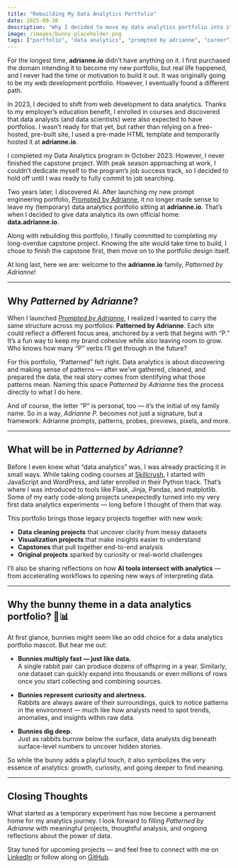 ```yaml
---
title: "Rebuilding My Data Analytics Portfolio"
date: 2025-09-30
description: "Why I decided to move my data analytics portfolio into its own space, and plans to convert the main domain into a portfolio hub."
image: /images/bunny-placeholder.png
tags: ["portfolio", "data analytics", "prompted by adrianne", "career"]
---
```


For the longest time, **adrianne.io** didn’t have anything on it. I first purchased the domain intending it to become my new portfolio, but real life happened, and I never had the time or motivation to build it out. It was originally going to be my web development portfolio. However, I eventually found a different path.

In 2023, I decided to shift from web development to data analytics. Thanks to my employer’s education benefit, I enrolled in courses and discovered that data analysts (and data scientists) were also expected to have portfolios. I wasn’t ready for that yet, but rather than relying on a free-hosted, pre-built site, I used a pre-made HTML template and temporarily hosted it at **adrianne.io**.

I completed my Data Analytics program in October 2023. However, I never finished the capstone project. With peak season approaching at work, I couldn’t dedicate myself to the program’s job success track, so I decided to hold off until I was ready to fully commit to job searching.

Two years later, I discovered AI. After launching my new prompt engineering portfolio, [Prompted by Adrianne](https://ai.adrianne.io), it no longer made sense to leave my (temporary) data analytics portfolio sitting at **adrianne.io**. That’s when I decided to give data analytics its own official home: **data.adrianne.io**.

Along with rebuilding this portfolio, I finally committed to completing my long-overdue capstone project. Knowing the site would take time to build, I chose to finish the capstone first, then move on to the portfolio design itself.

At long last, here we are: welcome to the **adrianne.io** family, *Patterned by Adrianne*!

---

## Why *Patterned by Adrianne*?

When I launched [*Prompted by Adrianne*](https://ai.adrianne.io), I realized I wanted to carry the same structure across my portfolios: **Patterned by Adrianne**. Each site could reflect a different focus area, anchored by a verb that begins with “P.” It’s a fun way to keep my brand cohesive while also leaving room to grow. Who knows how many “P” verbs I’ll get through in the future?

For this portfolio, “Patterned” felt right. Data analytics is about discovering and making sense of patterns — after we’ve gathered, cleaned, and prepared the data, the real story comes from identifying what those patterns mean. Naming this space *Patterned by Adrianne* ties the process directly to what I do here.

And of course, the letter “P” is personal, too — it’s the initial of my family name. So in a way, *Adrianne P.* becomes not just a signature, but a framework: Adrianne prompts, patterns, probes, previews, pixels, and more.

---

## What will be in *Patterned by Adrianne*?

Before I even knew what “data analytics” was, I was already practicing it in small ways. While taking coding courses at [Skillcrush](https://skillcrush.com), I started with JavaScript and WordPress, and later enrolled in their Python track. That’s where I was introduced to tools like Flask, Jinja, Pandas, and matplotlib. Some of my early code-along projects unexpectedly turned into my very first data analytics experiments — long before I thought of them that way.

This portfolio brings those legacy projects together with new work:

- **Data cleaning projects** that uncover clarity from messy datasets
- **Visualization projects** that make insights easier to understand
- **Capstones** that pull together end-to-end analysis
- **Original projects** sparked by curiosity or real-world challenges

I’ll also be sharing reflections on how **AI tools intersect with analytics** — from accelerating workflows to opening new ways of interpreting data.

---

## Why the bunny theme in a data analytics portfolio? 🐇📊

At first glance, bunnies might seem like an odd choice for a data analytics portfolio mascot. But hear me out:

- **Bunnies multiply fast — just like data.**  
  A single rabbit pair can produce dozens of offspring in a year. Similarly, one dataset can quickly expand into thousands or even millions of rows once you start collecting and combining sources.

- **Bunnies represent curiosity and alertness.**  
  Rabbits are always aware of their surroundings, quick to notice patterns in the environment — much like how analysts need to spot trends, anomalies, and insights within raw data.

- **Bunnies dig deep.**  
  Just as rabbits burrow below the surface, data analysts dig beneath surface-level numbers to uncover hidden stories.

So while the bunny adds a playful touch, it also symbolizes the very essence of analytics: growth, curiosity, and going deeper to find meaning.

---

## Closing Thoughts

What started as a temporary experiment has now become a permanent home for my analytics journey. I look forward to filling *Patterned by Adrianne* with meaningful projects, thoughtful analysis, and ongoing reflections about the power of data.

Stay tuned for upcoming projects — and feel free to connect with me on [LinkedIn](https://www.linkedin.com/) or follow along on [GitHub](https://github.com/adriculous).
